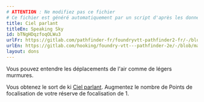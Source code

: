 ```yaml
---
# ATTENTION : Ne modifiez pas ce fichier
# Ce fichier est généré automatiquement par un script d'après les données du module Foundry VTT officiel et de sa traduction
title: Ciel parlant
titleEn: Speaking Sky
id: bTNgHDqzfoqOLWu3
urlFr: https://gitlab.com/pathfinder-fr/foundryvtt-pathfinder2-fr/-/blob/master/data/feats/bTNgHDqzfoqOLWu3.htm
urlEn: https://gitlab.com/hooking/foundry-vtt---pathfinder-2e/-/blob/master/packs/data/feats.db/speaking-sky.json
layout: dons
---
```

Vous pouvez entendre les déplacements de l'air comme de légers murmures.

Vous obtenez le sort de ki [Ciel parlant](../sorts/ciel-parlant.html). Augmentez le nombre de Points de focalisation de votre réserve de focalisation de 1.
